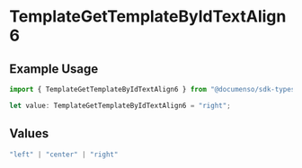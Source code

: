# TemplateGetTemplateByIdTextAlign6

## Example Usage

```typescript
import { TemplateGetTemplateByIdTextAlign6 } from "@documenso/sdk-typescript/models/operations";

let value: TemplateGetTemplateByIdTextAlign6 = "right";
```

## Values

```typescript
"left" | "center" | "right"
```